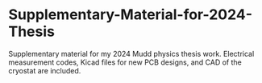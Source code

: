 # Supplementary-Material-for-2024-Thesis
Supplementary material for my 2024 Mudd physics thesis work. Electrical measurement codes, Kicad files for new PCB designs, and CAD of the cryostat are included.
